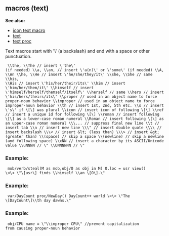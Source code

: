 ## macros (text)
**See also:**
*   [icon text macro](/ref/DM/text/macros/icon.md) 
*   [text](/ref/DM/text.md) 
*   [text proc](/ref/proc/text.md) 

Text macros start with \'\\\' (a backslash) and end with a
space or other punctuation. 
```
 \\the, \\The // insert \'the\'
(if needed) \\a, \\an, // insert \'a(n)\' or \'some\' (if needed) \\A,
\\An \\he, \\He // insert \'he/she/they/it\' \\she, \\She // same \\his,
\\His // insert \'his/her/their/its\' \\him // insert
\'him/her/them/it\' \\himself // insert
\'himself/herself/themself/itself\' \\herself // same \\hers // insert
\'his/hers/theirs/its\' \\proper // used in an object name to force
proper-noun behavior \\improper // used in an object name to force
improper-noun behavior \\th // insert 1st, 2nd, 5th etc. \\s // insert
\'s\' if \[\] was plural \\icon // insert icon of following \[\] \\ref
// insert a unique id for following \[\] \\roman // insert following
\[\] as a lower-case roman numeral \\Roman // insert following \[\] as
an upper-case roman numeral \\\... // suppress final new line \\t //
insert tab \\n // insert new line \\\" // insert double quote \\\\ //
insert backslash \\\< // insert &lt; (less than) \\\> // insert &gt;
(greater than) \\(space) // skip a space \\(newline) // skip a newline
(and following space) \\xNN // insert a character by its ASCII/Unicode
value \\uNNNN // \" \\UNNNNNN // \" 
```

### Example:

```
 mob/verb/steal(M as mob,obj/O as obj in M) O.loc = usr view()
\<\< \"\[usr\] finds \\himself \\an \[O\].\" 
```

### Example:

```
 var/DayCount proc/NewDay() DayCount++ world \<\< \"The
\[DayCount\]\\th day dawns.\" 
```

### Example:

```
 obj/CPU name = \"\\improper CPU\" //prevent capitalization
from causing proper-noun behavior 
```
